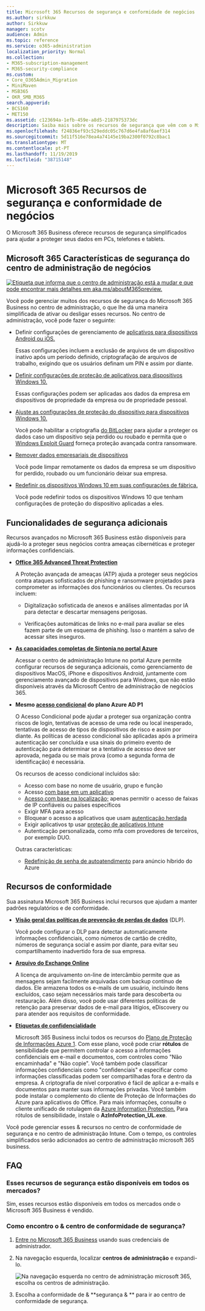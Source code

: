 ```yaml
---
title: Microsoft 365 Recursos de segurança e conformidade de negócios
ms.author: sirkkuw
author: Sirkkuw
manager: scotv
audience: Admin
ms.topic: reference
ms.service: o365-administration
localization_priority: Normal
ms.collection:
- M365-subscription-management
- M365-security-compliance
ms.custom:
- Core_O365Admin_Migration
- MiniMaven
- MSB365
- OKR_SMB_M365
search.appverid:
- BCS160
- MET150
ms.assetid: c123694a-1efb-459e-a8d5-2187975373dc
description: Saiba mais sobre os recursos de segurança que vêm com o Microsoft 365 Business.
ms.openlocfilehash: f24836ef93c529eddc05c767d6e4fa8af6aef314
ms.sourcegitcommit: 5d11f516e78ea4a74145e19ba2300f0792c8bac1
ms.translationtype: MT
ms.contentlocale: pt-PT
ms.lasthandoff: 11/19/2019
ms.locfileid: "38715148"
---
```

# <a name="microsoft-365-business-security-and-compliance-features"></a>Microsoft 365 Recursos de segurança e conformidade de negócios

O Microsoft 365 Business oferece recursos de segurança simplificados para ajudar a proteger seus dados em PCs, telefones e tablets.
    
## <a name="microsoft-365-business-admin-center-security-features"></a>Microsoft 365 Características de segurança do centro de administração de negócios

[![Etiqueta que informa que o centro de administração está a mudar e que pode encontrar mais detalhes em aka.ms/aboutM365preview.](media/m365admincenterchanging.png)](https://docs.microsoft.com/office365/admin/microsoft-365-admin-center-preview)

Você pode gerenciar muitos dos recursos de segurança do Microsoft 365 Business no centro de administração, o que lhe dá uma maneira simplificada de ativar ou desligar esses recursos. No centro de administração, você pode fazer o seguinte:
  
- Definir configurações de gerenciamento de [aplicativos para dispositivos Android ou iOS.](app-protection-settings-for-android-and-ios.md) 
    
    Essas configurações incluem a exclusão de arquivos de um dispositivo inativo após um período definido, criptografação de arquivos de trabalho, exigindo que os usuários definam um PIN e assim por diante.
    
- [Definir configurações de proteção de aplicativos para dispositivos Windows 10.](protection-settings-for-windows-10-devices.md) 
    
    Essas configurações podem ser aplicadas aos dados da empresa em dispositivos de propriedade da empresa ou de propriedade pessoal.
    
- [Ajuste as configurações de proteção do dispositivo para dispositivos Windows 10.](protection-settings-for-windows-10-pcs.md) 
    
    Você pode habilitar a criptografia [do BitLocker](https://go.microsoft.com/fwlink/p/?linkid=871405) para ajudar a proteger os dados caso um dispositivo seja perdido ou roubado e permita que o [Windows Exploit Guard](https://docs.microsoft.com/windows/security/threat-protection/microsoft-defender-atp/enable-exploit-protection) forneça proteção avançada contra ransomware. 
    
- [Remover dados empresariais de dispositivos](remove-company-data.md)
    
    Você pode limpar remotamente os dados da empresa se um dispositivo for perdido, roubado ou um funcionário deixar sua empresa.
    
- [Redefinir os dispositivos Windows 10 em suas configurações de fábrica.](reset-devices-to-factory-settings.md) 
    
    Você pode redefinir todos os dispositivos Windows 10 que tenham configurações de proteção do dispositivo aplicadas a eles.
    
## <a name="additional-security-features"></a>Funcionalidades de segurança adicionais 

Recursos avançados no Microsoft 365 Business estão disponíveis para ajudá-lo a proteger seus negócios contra ameaças cibernéticas e proteger informações confidenciais.
  
- **[Office 365 Advanced Threat Protection](https://support.office.com/article/e100fe7c-f2a1-4b7d-9e08-622330b83653)**
    
    A Proteção avançada de ameaças (ATP) ajuda a proteger seus negócios contra ataques sofisticados de phishing e ransomware projetados para comprometer as informações dos funcionários ou clientes. Os recursos incluem:
    
  - Digitalização sofisticada de anexos e análises alimentadas por IA para detectar e descartar mensagens perigosas.
    
  - Verificações automáticas de links no e-mail para avaliar se eles fazem parte de um esquema de phishing. Isso o mantém a salvo de acessar sites inseguros.

- **[As capacidades completas de Sintonia no portal Azure](https://go.microsoft.com/fwlink/p/?linkid=871403)**
    
    Acessar o centro de administração Intune no portal Azure permite configurar recursos de segurança adicionais, como gerenciamento de dispositivos MacOS, iPhone e dispositivos Android, juntamente com gerenciamento avançado de dispositivos para Windows, que não estão disponíveis através da Microsoft Centro de administração de negócios 365.
- **Mesmo [acesso condicional](https://docs.microsoft.com/azure/active-directory/conditional-access/overview) do plano Azure AD P1**

    O Acesso Condicional pode ajudar a proteger sua organização contra riscos de login, tentativas de acesso de uma rede ou local inesperado, tentativas de acesso de tipos de dispositivos de risco e assim por diante. As políticas de acesso condicional são aplicadas após a primeira autenticação ser concluída e usa sinais do primeiro evento de autenticação para determinar se a tentativa de acesso deve ser aprovada, negada ou se mais prova (como a segunda forma de identificação) é necessária.

    Os recursos de acesso condicional incluídos são:

    - Acesso com base no nome de usuário, grupo e função
    - Acesso [com base em um aplicativo](https://docs.microsoft.com/azure/active-directory/conditional-access/app-based-conditional-access) 
    - [Acesso com base na localização;](https://docs.microsoft.com/azure/active-directory/authentication/howto-registration-mfa-sspr-combined#conditional-access-policies-for-combined-registration)  apenas permitir o acesso de faixas de IP confiáveis ou países específicos 
    - Exigir MFA para acesso
    - Bloquear o acesso a aplicativos que usam [autenticação herdada](https://docs.microsoft.com/azure/active-directory/conditional-access/block-legacy-authentication)
    - Exigir aplicativos tp usar [proteção de aplicativos Intune](https://docs.microsoft.com/azure/active-directory/conditional-access/app-protection-based-conditional-access)
    - Autenticação personalizada, como mfa com provedores de terceiros, por exemplo DUO.
   
    Outras características:
    - [Redefinição de senha de autoatendimento](https://docs.microsoft.com/azure/active-directory/authentication/concept-sspr-customization) para anúncio híbrido do Azure
    
## <a name="compliance-features"></a>Recursos de conformidade

Sua assinatura Microsoft 365 Business inclui recursos que ajudam a manter padrões regulatórios e de conformidade.

- **[Visão geral das políticas de prevenção de perdas de dados](https://support.office.com/article/1966b2a7-d1e2-4d92-ab61-42efbb137f5e)** (DLP). 
    
    Você pode configurar o DLP para detectar automaticamente informações confidenciais, como números de cartão de crédito, números de segurança social e assim por diante, para evitar seu compartilhamento inadvertido fora de sua empresa.
    
- **[Arquivo do Exchange Online](https://products.office.com/exchange/microsoft-exchange-online-archiving-email)**
    
    A licença de arquivamento on-line de intercâmbio permite que as mensagens sejam facilmente arquivadas com backup contínuo de dados. Ele armazena todos os e-mails de um usuário, incluindo itens excluídos, caso sejam necessários mais tarde para descoberta ou restauração. Além disso, você pode usar diferentes políticas de retenção para preservar dados de e-mail para litígios, eDiscovery ou para atender aos requisitos de conformidade.
    
- **[Etiquetas de confidencialidade](https://docs.microsoft.com/microsoft-365/compliance/sensitivity-labels)**

   Microsoft 365 Business inclui todos os recursos do [Plano de Proteção de Informações Azure 1](https://go.microsoft.com/fwlink/p/?linkid=871407). Com esse plano, você pode criar **rótulos** de sensibilidade que permitem controlar o acesso a informações confidenciais em e-mail e documentos, com controles como "Não encaminhada" e "Não copie". Você também pode classificar informações confidenciais como "confidenciais" e especificar como informações classificadas podem ser compartilhadas fora e dentro da empresa. A criptografia de nível corporativo é fácil de aplicar a e-mails e documentos para manter suas informações privadas. Você também pode instalar o complemento do cliente de Proteção de Informações do Azure para aplicativos do Office. Para mais informações, consulte o cliente unificado de rotulagem da [Azure Information Protection.](https://docs.microsoft.com/azure/information-protection/rms-client/unifiedlabelingclient-version-release-history) Para rótulos de sensibilidade, instale o **AzInfoProtection_UL.exe**.

Você pode gerenciar esses &amp; recursos no centro de conformidade de segurança e no centro de administração Intune. Com o tempo, os controles simplificados serão adicionados ao centro de administração microsoft 365 business.
  
    
## <a name="faq"></a>FAQ

 ### <a name="are-these-security-features-available-in-all-markets"></a>Esses recursos de segurança estão disponíveis em todos os mercados?
  
Sim, esses recursos estão disponíveis em todos os mercados onde o Microsoft 365 Business é vendido.
  
### <a name="how-do-i-find-the-security-amp-compliance-center"></a>Como encontro o &amp; centro de conformidade de segurança?
  
1. [Entre no Microsoft 365 Business](https://portal.microsoft.com/) usando suas credenciais de administrador. 
    
2. Na navegação esquerda, localizar **centros de administração** e expandi-lo. 
    
    ![Na navegação esquerda no centro de administração microsoft 365, escolha os centros de administração.](media/fa4484f8-c637-45fd-a7bd-bdb3abfd6c03.png)
  
3. Escolha a conformidade de &amp; **segurança &amp; ** para ir ao centro de conformidade de segurança.
